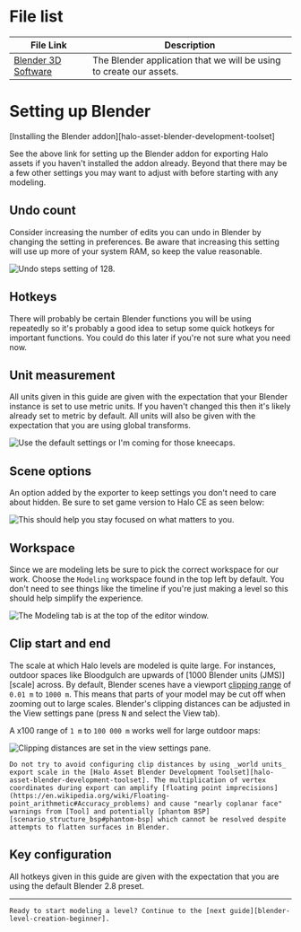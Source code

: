 # File list
| File Link                                         | Description
|-------------------------------------------------- | -------------------------------------------------------------------
|[Blender 3D Software](https://www.blender.org/)    | The Blender application that we will be using to create our assets.

# Setting up Blender
[Installing the Blender addon][halo-asset-blender-development-toolset]

See the above link for setting up the Blender addon for exporting Halo assets if you haven't installed the addon already. Beyond that there may be a few other settings you may want to adjust with before starting with any modeling.

## Undo count
Consider increasing the number of edits you can undo in Blender by changing the setting in preferences. Be aware that increasing this setting will use up more of your system RAM, so keep the value reasonable.

![](A.jpg "Undo steps setting of 128.")

## Hotkeys
There will probably be certain Blender functions you will be using repeatedly so it's probably a good idea to setup some quick hotkeys for important functions. You could do this later if you're not sure what you need now.

## Unit measurement
All units given in this guide are given with the expectation that your Blender instance is set to use metric units. If you haven't changed this then it's likely already set to metric by default. All units will also be given with the expectation that you are using global transforms.

![](B.png "Use the default settings or I'm coming for those kneecaps.")

## Scene options
An option added by the exporter to keep settings you don't need to care about hidden. Be sure to set game version to Halo CE as seen below:

![](C.jpg "This should help you stay focused on what matters to you.")

## Workspace
Since we are modeling lets be sure to pick the correct workspace for our work. Choose the `Modeling` workspace found in the top left by default. You don't need to see things like the timeline if you're just making a level so this should help simplify the experience.

![](D.jpg "The Modeling tab is at the top of the editor window.")

## Clip start and end
The scale at which Halo levels are modeled is quite large. For instances, outdoor spaces like Bloodgulch are upwards of [1000 Blender units (JMS)][scale] across. By default, Blender scenes have a viewport [clipping range][wiki-clipping] of `0.01 m` to `1000 m`. This means that parts of your model may be cut off when zooming out to large scales. Blender's clipping distances can be adjusted in the View settings pane (press <kbd>N</kbd> and select the View tab).

A x100 range of `1 m` to `100 000 m` works well for large outdoor maps:

![](E.png "Clipping distances are set in the view settings pane.")

```.alert danger
Do not try to avoid configuring clip distances by using _world units_ export scale in the [Halo Asset Blender Development Toolset][halo-asset-blender-development-toolset]. The multiplication of vertex coordinates during export can amplify [floating point imprecisions](https://en.wikipedia.org/wiki/Floating-point_arithmetic#Accuracy_problems) and cause "nearly coplanar face" warnings from [Tool] and potentially [phantom BSP][scenario_structure_bsp#phantom-bsp] which cannot be resolved despite attempts to flatten surfaces in Blender.
```

## Key configuration
All hotkeys given in this guide are given with the expectation that you are using the default Blender 2.8 preset.

---

```.alert success
Ready to start modeling a level? Continue to the [next guide][blender-level-creation-beginner].
```

[wiki-clipping]: https://en.wikipedia.org/wiki/Clipping_(computer_graphics)#Clipping_in_3D_graphics
